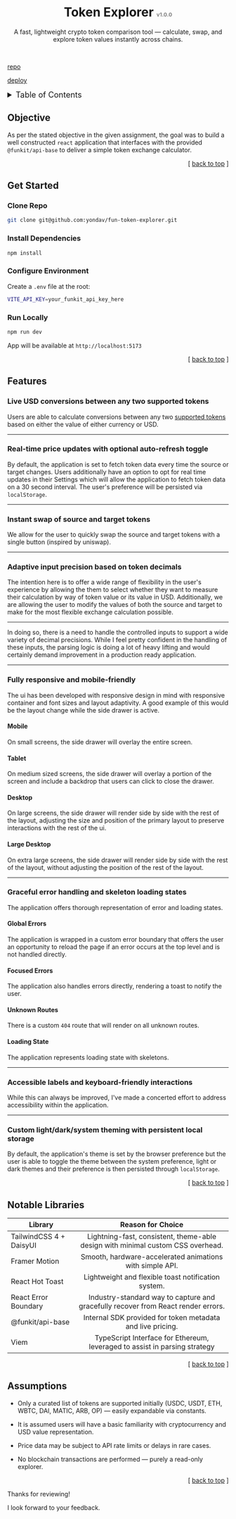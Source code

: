 <!-- Top -->
<a id="readme-top"></a>

<!-- Header -->
<div align="center">
	<h1 align="center">
		Token Explorer
		<span style="font-size: 12px; color: grey;">
			v1.0.0
		</span>
	</h1>
	<p align="center">
    A fast, lightweight crypto token comparison tool — calculate, swap, and explore token values instantly across chains.
  </p>
</div>
<br />

[repo]("https://github.com/yondav/fun-token-explorer")

[deploy]()

<!-- Table of Contents -->

<details>
    <summary style="font-size: 18px;">Table of Contents</summary>
    <ul>
      <li><a href="#objective">Objective</a></li>
      <li>
        <a href="#get-started">Get Started</a>
        <ul>
          <li><a href="#clone-repo">Clone Repo</a></li>
          <li><a href="#install-dependencies">Install Dependencies</a></li>
          <li><a href="#configure-environment">Configure Environment</a></li>
          <li><a href="#run-locally">Run Locally</a></li>
        </ul>
      </li>
      <li><a href="#features">Features</a></li>
      <li><a href="#notable-libraries">Notable Libraries</a></li>
      <li><a href="#assumptions">Assumptions</a></li>
    </ul>
  </details>

<!-- Objective -->

## Objective
As per the stated objective in the given assignment, the goal was to build a well constructed `react` application that interfaces with the provided `@funkit/api-base` to deliver a simple token exchange calculator.


<p align="right">
	[
	<a href="#readme-top">
	back to top</a>
	]
</p>

<!-- Get Started -->

## Get Started

### Clone Repo
```bash
git clone git@github.com:yondav/fun-token-explorer.git
```

### Install Dependencies
```bash
npm install
```

### Configure Environment
Create a `.env` file at the root:
```bash
VITE_API_KEY=your_funkit_api_key_here
```

### Run Locally
```bash
npm run dev
```

App will be available at `http://localhost:5173`



<p align="right">
	[
	<a href="#readme-top">
	back to top</a>
	]
</p>

<!-- Features -->

## Features

### Live USD conversions between any two supported tokens
Users are able to calculate conversions between any two [supported tokens](#supported-tokens) based on either the value of either currency or USD.

---

### Real-time price updates with optional auto-refresh toggle
By default, the application is set to fetch token data every time the source or target changes. Users additionally have an option to opt for real time updates in their Settings which will allow the application to fetch token data on a 30 second interval. The user's preference will be persisted via `localStorage`.

---

### Instant swap of source and target tokens
We allow for the user to quickly swap the source and target tokens with a single button (inspired by uniswap).

---

### Adaptive input precision based on token decimals
The intention here is to offer a wide range of flexibility in the user's experience by allowing the them to select whether they want to measure their calculation by way of token value or its value in USD. Additionally, we are allowing the user to modify the values of both the source and target to make for the most flexible exchange calculation possible.

---

In doing so, there is a need to handle the controlled inputs to support a wide variety of decimal precisions. While I feel pretty confident in the handling of these inputs, the parsing logic is doing a lot of heavy lifting and would certainly demand improvement in a production ready application.

---

### Fully responsive and mobile-friendly
The ui has been developed with responsive design in mind with responsive container and font sizes and layout adaptivity. A good example of this would be the layout change while the side drawer is active.

#### Mobile
On small screens, the side drawer will overlay the entire screen.

#### Tablet
On medium sized screens, the side drawer will overlay a portion of the screen and include a backdrop that users can click to close the drawer.

#### Desktop
On large screens, the side drawer will render side by side with the rest of the layout, adjusting the size and position of the primary layout to preserve interactions with the rest of the ui.

#### Large Desktop
On extra large screens, the side drawer will render side by side with the rest of the layout, without adjusting the position of the rest of the layout.

---

### Graceful error handling and skeleton loading states
The application offers thorough representation of error and loading states.

#### Global Errors
The application is wrapped in a custom error boundary that offers the user an opportunity to reload the page if an error occurs at the top level and is not handled directly.

#### Focused Errors
The application also handles errors directly, rendering a toast to notify the user.

#### Unknown Routes
There is a custom `404` route that will render on all unknown routes.

#### Loading State
The application represents loading state with skeletons.

---

### Accessible labels and keyboard-friendly interactions
While this can always be improved, I've made a concerted effort to address accessibility within the application.

---

### Custom light/dark/system theming with persistent local storage
By default, the application's theme is set by the browser preference but the user is able to toggle the theme between the system preference, light or dark themes and their preference is then persisted through `localStorage`.

<p align="right">
	[
	<a href="#readme-top">
	back to top</a>
	]
</p>

<!-- Notable Libraries -->

## Notable Libraries

|         Library         |                                  Reason for Choice                                  |
|-------------------------|:-----------------------------------------------------------------------------------:|
| TailwindCSS 4 + DaisyUI |   Lightning-fast, consistent, theme-able design with minimal custom CSS overhead.   |
|      Framer Motion      |              Smooth, hardware-accelerated animations with simple API.              |
|     React Hot Toast     |                 Lightweight and flexible toast notification system.                 |
|   React Error Boundary   | Industry-standard way to capture and gracefully recover from React render errors. |
|     @funkit/api-base     |             Internal SDK provided for token metadata and live pricing.             |
|           Viem           |     TypeScript Interface for Ethereum, leveraged to assist in parsing strategy     |

<p align="right">
	[
	<a href="#readme-top">
	back to top</a>
	]
</p>

<!-- Assumptions -->

## Assumptions

- Only a curated list of tokens are supported initially (USDC, USDT, ETH, WBTC, DAI, MATIC, ARB, OP) — easily expandable via constants.

- It is assumed users will have a basic familiarity with cryptocurrency and USD value representation.

- Price data may be subject to API rate limits or delays in rare cases.

- No blockchain transactions are performed — purely a read-only explorer.

<p align="right">
	[
	<a href="#readme-top">
	back to top</a>
	]
</p>

Thanks for reviewing!

I look forward to your feedback.
